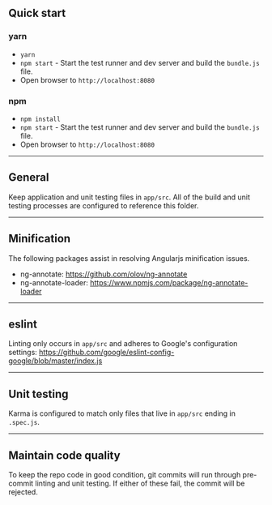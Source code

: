 ## Quick start

### yarn

- `yarn`
- `npm start` - Start the test runner and dev server and build the `bundle.js` file.
- Open browser to `http://localhost:8080`

### npm

- `npm install`
- `npm start` - Start the test runner and dev server and build the `bundle.js` file.
- Open browser to `http://localhost:8080`

---

## General
Keep application and unit testing files in `app/src`. All of the build and unit testing processes are configured to reference this folder.

---

## Minification
The following packages assist in resolving Angularjs minification issues.

- ng-annotate: https://github.com/olov/ng-annotate
- ng-annotate-loader: https://www.npmjs.com/package/ng-annotate-loader

---

## eslint
Linting only occurs in `app/src` and adheres to Google's configuration settings: https://github.com/google/eslint-config-google/blob/master/index.js

---

## Unit testing
Karma is configured to match only files that live in `app/src` ending in `.spec.js`.

---

## Maintain code quality
To keep the repo code in good condition, git commits will run through pre-commit linting and unit testing. If either of these fail, the commit will be rejected.
